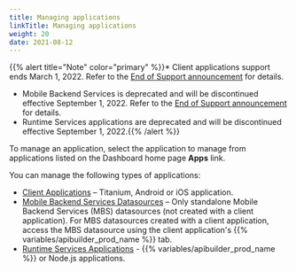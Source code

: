 ```yaml
---
title: Managing applications
linkTitle: Managing applications
weight: 20
date: 2021-08-12
---
```


{{% alert title="Note" color="primary" %}}* Client applications support ends March 1, 2022. Refer to the [End of Support announcement](https://devblog.axway.com/featured/product-update-changes-to-application-development-services-appcelerator/) for details.

* Mobile Backend Services is deprecated and will be discontinued effective September 1, 2022. Refer to the [End of Support announcement](https://devblog.axway.com/featured/product-update-changes-to-application-development-services-appcelerator/) for details.
* Runtime Services applications are deprecated and will be discontinued effective September 1, 2022.{{% /alert %}}

To manage an application, select the application to manage from applications listed on the Dashboard home page **Apps** link.

You can manage the following types of applications:

* [Client Applications](/docs/dashboard_guide/managing_applications/managing_client_applications/) – Titanium, Android or iOS application.
* [Mobile Backend Services Datasources](/docs/dashboard_guide/managing_applications/managing_mobile_backend_services_datasources/) – Only standalone Mobile Backend Services (MBS) datasources (not created with a client application). For MBS datasources created with a client application, access the MBS datasource using the client application's {{% variables/apibuilder_prod_name %}} tab.
* [Runtime Services Applications](/docs/dashboard_guide/managing_applications/managing_runtime_services_applications/) - {{% variables/apibuilder_prod_name %}} or Node.js applications.